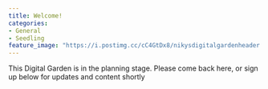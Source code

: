 ```yaml
---
title: Welcome!
categories:
- General
- Seedling
feature_image: "https://i.postimg.cc/cC4GtDx8/nikysdigitalgardenheader.png"
---
```


This Digital Garden is in the planning stage. Please come back here, or sign up below for updates and content shortly 


